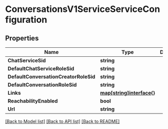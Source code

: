 # ConversationsV1ServiceServiceConfiguration

## Properties

Name | Type | Description | Notes
------------ | ------------- | ------------- | -------------
**ChatServiceSid** | **string** |  | [optional] 
**DefaultChatServiceRoleSid** | **string** |  | [optional] 
**DefaultConversationCreatorRoleSid** | **string** |  | [optional] 
**DefaultConversationRoleSid** | **string** |  | [optional] 
**Links** | [**map[string]interface{}**](.md) |  | [optional] 
**ReachabilityEnabled** | **bool** |  | [optional] 
**Url** | **string** |  | [optional] 

[[Back to Model list]](../README.md#documentation-for-models) [[Back to API list]](../README.md#documentation-for-api-endpoints) [[Back to README]](../README.md)


